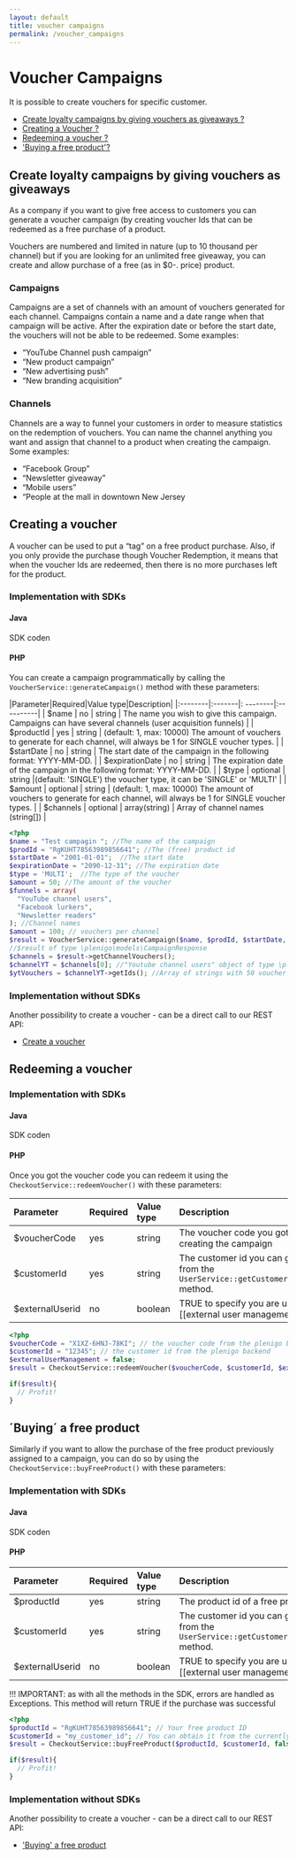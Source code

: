 ```yaml
---
layout: default
title: voucher campaigns
permalink: /voucher_campaigns
---
```

# Voucher Campaigns

It is possible to create vouchers for specific customer.

* [Create loyalty campaigns by giving vouchers as giveaways ?](https://api.plenigo.com/#!/user/hasBoughtProduct)
* [Creating a Voucher ?](https://api.plenigo.com/#!/user/hasBoughtProduct)
* [Redeeming a voucher ?](https://api.plenigo.com/#!/user/hasBoughtProduct)
* ['Buying a free product'?](https://api.plenigo.com/#!/user/hasBoughtProduct)

## Create loyalty campaigns by giving vouchers as giveaways

As a company if you want to give free access to customers you can generate a voucher campaign (by creating voucher Ids that can be redeemed as a free purchase of a product.

Vouchers are numbered and limited in nature (up to 10 thousand per channel) but if you are looking for an unlimited free giveaway, you can create and allow purchase of a free (as in $0-. price) product.

### Campaigns 

Campaigns are a set of channels with an amount of vouchers generated for each channel. Campaigns contain a name and a date range when that campaign will be active. After the expiration date or before the start date, the vouchers will not be able to be redeemed. Some examples:

* “YouTube Channel push campaign”
* “New product campaign”
* “New advertising push”
* “New branding acquisition”

### Channels

Channels are a way to funnel your customers in order to measure statistics on the redemption of vouchers. You can name the channel anything you want and assign that channel to a product when creating the campaign. Some examples:

* “Facebook Group”
* “Newsletter giveaway”
* “Mobile users”
* “People at the mall in downtown New Jersey

## Creating a voucher

A voucher can be used to put a “tag” on a free product purchase. Also, if you only provide the purchase though Voucher Redemption, it means that when the voucher Ids are redeemed, then there is no more purchases left for the product.


### Implementation with SDKs

#### Java
SDK coden

#### PHP

You can create a campaign programmatically by calling the `VoucherService::generateCampaign()` method with these parameters:


|Parameter|Required|Value type|Description|
|:--------|:-------|: --------|:----------|
| $name     | no     | string         | The name you wish to give this campaign. Campaigns can have several channels (user acquisition funnels) |
| $productId     | yes     | string         | (default: 1, max: 10000) The amount of vouchers to generate for each channel, will always be 1 for SINGLE voucher types. |
| $startDate     | no     | string         | The start date of the campaign in the following format: YYYY-MM-DD. |
| $expirationDate     | no     | string         | The expiration date of the campaign in the following format: YYYY-MM-DD. |
| $type     | optional     | string         |(default: 'SINGLE') the voucher type, it can be 'SINGLE' or 'MULTI' |
| $amount     | optional     | string         | (default: 1, max: 10000) The amount of vouchers to generate for each channel, will always be 1 for SINGLE voucher types. |
| $channels     | optional     | array(string)         | Array of channel names (string[]) |

```php
<?php
$name = "Test campagin "; //The name of the campaign
$prodId = "RgKUHT78563989856641"; //The (free) product id
$startDate = "2001-01-01";  //The start date
$expirationDate = "2090-12-31"; //The expiration date
$type = 'MULTI';  //The type of the voucher
$amount = 50; //The amount of the voucher
$funnels = array(
  "YouTube channel users",
  "Facebook lurkers",
  "Newsletter readers"
); //Channel names
$amount = 100; // vouchers per channel
$result = VoucherService::generateCampaign($name, $prodId, $startDate, $expirationDate, $type, $amount, $funnels);
//$result of type \plenigo\models\CampaignResponse
$channels = $result->getChannelVouchers();
$channelYT = $channels[0]; //"Youtube channel users" object of type \plenigo\models\ChannelVouchers
$ytVouchers = $channelYT->getIds(); //Array of strings with 50 voucher ids
```

### Implementation without SDKs

Another possibility to create a voucher - can be a direct call to our REST API:

* [Create a voucher](https://api.plenigo.com/#!/voucher/createVoucher)

## Redeeming a voucher 

### Implementation with SDKs

#### Java

SDK coden

#### PHP

Once you got the voucher code you can redeem it using the `CheckoutService::redeemVoucher()` with these parameters:

|Parameter|Required|Value type|Description|
|:--------|:-------|:---------|:----------|
| $voucherCode     | yes     | string         | The voucher code you got when creating the campaign |
| $customerId     | yes     | string         | The customer id you can get from the `UserService::getCustomerInfo()` method. |
| $externalUserid     | no     | boolean         | TRUE to specify you are using [[external user management|UserManagement]] |

```php
<?php
$voucherCode = "X1XZ-6HNJ-78KI"; // the voucher code from the plenigo backend
$customerId = "12345"; // the customer id from the plenigo backend
$externalUserManagement = false;
$result = CheckoutService::redeemVoucher($voucherCode, $customerId, $externalUserManagement);

if($result){
  // Profit!
}
```
## ´Buying´ a free product

Similarly if you want to allow the purchase of the free product previously assigned to a campaign, you can do so by using the `CheckoutService::buyFreeProduct()` with these parameters:

### Implementation with SDKs

#### Java
SDK coden

#### PHP

|Parameter|Required|Value type|Description|
|:--------|:-------|:---------|:----------|
| $productId     | yes     | string         | The product id of a free product |
| $customerId     | yes     | string         | The customer id you can get from the `UserService::getCustomerInfo()` method. |
| $externalUserid     | no     | boolean         | TRUE to specify you are using [[external user management|UserManagement]] |

!!! IMPORTANT: as with all the methods in the SDK, errors are handled as Exceptions. This method will return TRUE if the purchase was successful

```php
<?php
$productId = "RgKUHT78563989856641"; // Your free product ID 
$customerId = "my_customer_id"; // You can obtain it from the currently logged in user or external customer management
$result = CheckoutService::buyFreeProduct($productId, $customerId, false);

if($result){
  // Profit!
}
```

### Implementation without SDKs

Another possibility to create a voucher - can be a direct call to our REST API:

* ['Buying' a free product](https://api.plenigo.com/#!/checkout/checkoutFreeProduct)